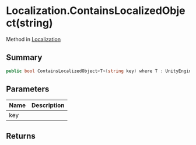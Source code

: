 # Localization.ContainsLocalizedObject(string)

Method in [Localization](/api/csharp/yarn.unity.localization.md)

## Summary



```csharp
public bool ContainsLocalizedObject<T>(string key) where T : UnityEngine.Object;
```

## Parameters

|Name|Description|
|:---|:---|
|key||

## Returns



